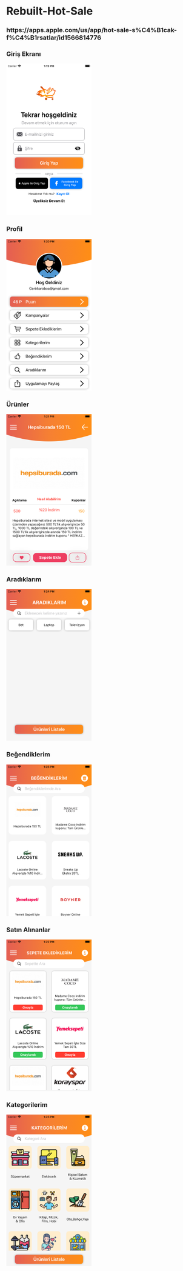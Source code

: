 # Rebuilt-Hot-Sale

<h3> https://apps.apple.com/us/app/hot-sale-s%C4%B1cak-f%C4%B1rsatlar/id1566814776 </h3>


### Giriş Ekranı
<img src="images/login_page.png"  height="400"  >

### Profil 
<img src="images/profil_page.png"  height="400"  >

### Ürünler
<img src="images/offer_page.png"  height="400"  >

### Aradıklarım
<img src="images/search_page.png"  height="400"  >

### Beğendiklerim
<img src="images/like_page.png"  height="400"  >

### Satın Alınanlar
<img src="images/cart_page.png"  height="400"  >

### Kategorilerim
<img src="images/category_page.png"  height="400"  >
